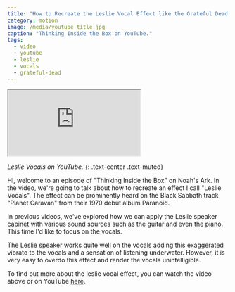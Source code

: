 ```yaml
---
title: "How to Recreate the Leslie Vocal Effect like the Grateful Dead - YouTube"
category: motion
image: /media/youtube_title.jpg
caption: "Thinking Inside the Box on YouTube."
tags:
  - video
  - youtube
  - leslie
  - vocals
  - grateful-dead
---
```


<div class="embed-responsive embed-responsive-16by9">
	<iframe class="embed-responsive-item" src="https://www.youtube.com/embed/WY1xs6f-2Bs" allowfullscreen></iframe>
</div>

_Leslie Vocals on YouTube._
{: .text-center .text-muted}

Hi, welcome to an episode of "Thinking Inside the Box" on Noah's Ark. In the video, we're going to talk about how to recreate an effect I call "Leslie Vocals". The effect can be prominently heard on the Black Sabbath track "Planet Caravan" from their 1970 debut album Paranoid.

In previous videos, we've explored how we can apply the Leslie speaker cabinet with various sound sources such as the guitar and even the piano. This time I'd like to focus on the vocals.

The Leslie speaker works quite well on the vocals adding this exaggerated vibrato to the vocals and a sensation of listening underwater. However, it is very easy to overdo this effect and render the vocals unintelligible.

To find out more about the leslie vocal effect, you can watch the video above or on YouTube [here](https://youtu.be/WY1xs6f-2Bs).
